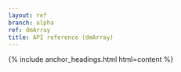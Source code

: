 ```yaml
---
layout: ref
branch: alpha
ref: dmArray
title: API reference (dmArray)
---
```

{% include anchor_headings.html html=content %}